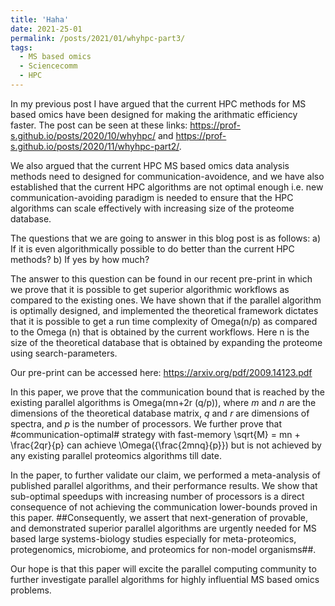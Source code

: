 ```yaml
---
title: 'Haha'
date: 2021-25-01
permalink: /posts/2021/01/whyhpc-part3/
tags:
  - MS based omics
  - Sciencecomm
  - HPC
---
```


In my previous post I have argued that the current HPC methods for MS based omics have been designed for making the arithmatic efficiency faster. The post can be seen at these links: <https://prof-s.github.io/posts/2020/10/whyhpc/> and <https://prof-s.github.io/posts/2020/11/whyhpc-part2/>. 

We also argued that the current HPC MS based omics data analysis methods need to designed for communication-avoidence, and we have also established that the current HPC algorithms are not optimal enough i.e. new communication-avoiding paradigm is needed to ensure that the HPC algorithms can scale effectively with increasing size of the proteome database. 

The questions that we are going to answer in this blog post is as follows: a) If it is even algorithmically possible to do better than the current HPC methods? b) If yes by how much?

The answer to this question can be found in our recent pre-print in which we prove that it is possible to get superior algorithmic workflows as compared to the existing ones. We have shown that if the parallel algorithm is optimally designed, and implemented the theoretical framework dictates that it is possible to get a run time complexity of Omega(n/p) as compared to the Omega (n) that is obtained by the current workflows. Here n is the size of the theoretical database that is obtained by expanding the proteome using search-parameters.

Our pre-print can be accessed here: <https://arxiv.org/pdf/2009.14123.pdf>

In this paper, we prove that the communication bound that is reached by the existing parallel algorithms is Omega(mn+2r (q/p)), where $m$ and $n$ are the dimensions of the theoretical database matrix, $q$ and $r$ are dimensions of spectra, and $p$ is the number of processors. We further prove that #communication-optimal# strategy with fast-memory \sqrt{M} = mn + \frac{2qr}{p} can achieve \Omega({\frac{2mnq}{p}}) but is not achieved by any existing parallel proteomics algorithms till date. 


In the paper, to further validate our claim, we performed a meta-analysis of published parallel algorithms, and their performance results. We show that sub-optimal speedups with increasing number of processors is a direct consequence of not achieving the communication lower-bounds proved in this paper. ##Consequently, we assert that next-generation of provable, and demonstrated superior parallel algorithms are urgently needed for MS based large systems-biology studies especially for meta-proteomics, protegenomics, microbiome, and proteomics for non-model organisms##. 

Our hope is that this paper will excite the parallel computing community to further investigate parallel algorithms for highly influential MS based omics problems.




